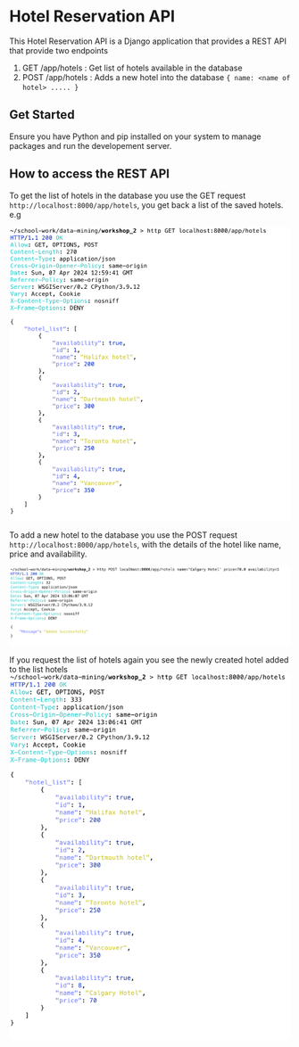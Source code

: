 # Hotel Reservation API

This Hotel Reservation API is a Django application that provides a REST API that provide two endpoints
1. GET /app/hotels : Get list of hotels available in the database
2. POST /app/hotels : Adds a new hotel into the database
`{ name: <name of hotel> ..... }`

## Get Started
Ensure you have Python and pip installed on your system to manage packages and run the developement server.

## How to access the REST API
To get the list of hotels in the database you use the GET request `http://localhost:8000/app/hotels`, 
you get back a list of the saved hotels. e.g 

![The GET Hotel request!](images/1.png  "San Juan Mountains")

To add a new hotel to the database you use the POST request `http://localhost:8000/app/hotels`,
with the details of the hotel like name, price and availability.

![The POST Hotel request!](images/2.png  "San Juan Mountains")

If you request the list of hotels again you see the newly created hotel added to the list hotels
![The GET Hotel request!](images/3.png  "San Juan Mountains")